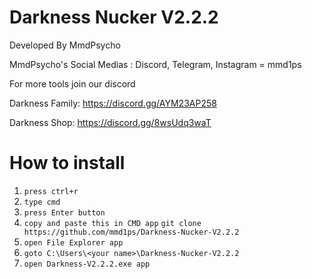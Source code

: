 # Darkness Nucker V2.2.2

Developed By MmdPsycho

MmdPsycho's Social Medias : Discord, Telegram, Instagram = mmd1ps

For more tools join our discord

Darkness Family: https://discord.gg/AYM23AP258

Darkness Shop: https://discord.gg/8wsUdq3waT


# How to install

1. `press ctrl+r`
2. `type cmd`
3. `press Enter button`
4. `copy and paste this in CMD app`
    ```git clone https://github.com/mmd1ps/Darkness-Nucker-V2.2.2```
5. `open File Explorer app`
6. `goto C:\Users\<your name>\Darkness-Nucker-V2.2.2`
7. `open Darkness-V2.2.2.exe app`
